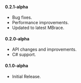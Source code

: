 #### 0.2.1-alpha
* Bug fixes.
* Performance improvements.
* Updated to latest MBrace.

#### 0.2.0-alpha
* API changes and improvements.
* C# support.

#### 0.1.0-alpha
* Initial Release.
